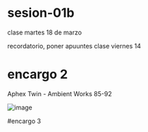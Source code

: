 # sesion-01b
clase martes 18 de marzo



recordatorio, poner apuuntes clase viernes 14




# encargo 2
Aphex Twin - Ambient Works 85-92

![image](https://github.com/user-attachments/assets/d84bfd95-e67f-44e1-ab83-95ef0723c9e4)






#encargo 3 
